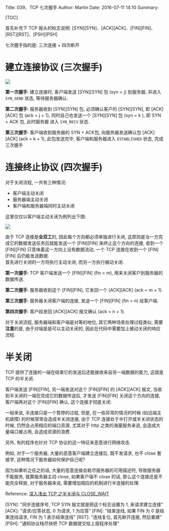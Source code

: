 Title: 039、TCP 七次握手
Author: Martin
Date: 2016-07-11 14:10
Summary:

[TOC]

首先补充下 TCP 报头的标志说明: [SYN][SYN]、[ACK][ACK]、[FIN][FIN]、[RST][RST]、[PSH][PSH]

七次握手指的是: 三次连接 + 四次断开

# 建立连接协议 (三次握手)
![](http://i67.tinypic.com/9h55vs.jpg)

**第一次握手**: 建立连接时, 客户端发送 [SYN][SYN] 包 (syn = j) 到服务器, 并进入 `SYN_SEND` 状态, 等待服务器确认.

**第二次握手**: 服务器收到 [SYN][SYN] 包, 必须确认客户的 [SYN][SYN], 即 [ACK][ACK] 包 (ack = j + 1), 同时自己也发送一个 [SYN][SYN] 包 (syn = k ), 即 SYN + ACK 包, 此时服务器 进入 `SYN_RECV` 状态.

**第三次握手**: 客户端收到服务器的 SYN + ACK包, 向服务器发送确认包 [ACK][ACK] (ack = k + 1), 此包发送完毕, 客户端和服务器进入 `ESTABLISHED` 状态, 完成三次握手

# 连接终止协议 (四次握手)
对于关闭流程, 一共有三种情况:

- 客户端主动关闭
- 服务器端主动关闭
- 客户端和服务器端同时主动关闭

这里仅仅以客户端主动关闭为例列出下图:

![](http://i67.tinypic.com/2jffyuo.jpg)

由于 TCP 连接是**全双工**的, 因此每个方向都必须单独进行关闭, 这原则是当一方完成它的数据发送任务后就能发送一个 [FIN][FIN] 来终止这个方向的连接, 收到一个 [FIN][FIN] 只意味着这一方向上没有数据流动, 一个 TCP 连接在收到一个 [FIN][FIN] 后仍能发送数据.<br>
首先进行关闭的一方将执行主动关闭, 而另一方执行被动关闭.

**第一次握手**: TCP 客户端发送一个 [FIN][FIN] (fin = m), 用来关闭客户到服务器的数据传送.

**第二次握手**: 服务器收到这个 [FIN][FIN], 它发回一个 [ACK][ACK] (ack = m + 1).

**第三次握手**: 服务器关闭客户端的连接, 发送一个 [FIN][FIN] (fin = n) 给客户端.

**第四次握手**: 客户段发回 [ACK][ACK] 报文确认 (ack = n + 1).

对于关闭流程, 服务器端和客户端是对等的地位, 其它两种场景处理过程类似, 需要**注意**的是, 由于对端是是可以主动关闭的, 因此在代码中需要加上被动关闭的响应流程.

# 半关闭
TCP 提供了连接的一端在结束它的发送后还能接收来自另一端数据的能力, 这就是 TCP 的半关闭.

客户端发送 [FIN][FIN], 另一端发送对这个 [FIN][FIN] 的 [ACK][ACK] 报文, 当收到半关闭的一端在完成它的数据传送后, 才发送 [FIN][FIN] 关闭这个方向的连接, 客户端再对这个 [FIN][FIN] 确认, 这个连接才彻底关闭.

一般来说, 半连接只是一个暂停的过程, 但是, 在一些异常的情况的时候 (如远端主机故障) 的时候常常会造成半关闭连接, 由于 TCP 连接处于半打开或半关闭状态的时候, 仍然会占用相应的端口资源, 尤其对于 http 之类的海量服务来说, 会造成大量端口被占用, 会造成资源的浪费.

另外, 有的程序也针对 TCP 协议的这一特征来恶意进行网络攻击.

例如, 对于一个服务器, 大量的恶意客户端建立连接后, 既不发请求, 也不 close 套接字, 这种情况下服务器如何保护自己呢?

因为如果听之任之的话, 大量的恶意连接会耗尽服务器的可用描述符, 导致服务器不能服务, 就算服务器主动 close, 如果客户端不 close 的话, 那么这个连接还是不能完全释放, 对于服务器来说, 需要增加相应的机制进行半连接的处理.

Reference: [深入浅出 TCP 之半关闭与 CLOSE_WAIT](http://www.2cto.com/net/201309/243585.html)

[SYN]: "同步连接序号, TCP SYN 报文就是把这个标志设置为 1, 来请求建立连接"
[ACK]: "请求/应答状态, 0 为请求, 1 为应答"
[FIN]: "结束连线, 如果 FIN 为 0 是结束连线请求, FIN 为 1 表示结束连线"
[RST]: "连线复位, 首先断开连接, 然后重建"
[PSH]: "通知协议栈尽快把 TCP 数据提交给上层程序处理"

